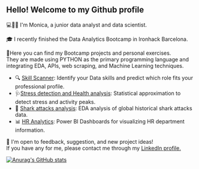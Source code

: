 ## Hello! Welcome to my Github profile

💻👩‍💻 I'm Monica, a junior data analyst and data scientist.

🎓 I recently finished the Data Analytics Bootcamp in Ironhack Barcelona. 

📂Here you can find my Bootcamp projects and personal exercises. \
They are made using PYTHON as the primary programming language and integrating EDA, APIs, web scraping, and Machine Learning techniques.

* 🔍 [Skill Scanner](https://github.com/Monica-Duarte11/Final-Project-SkillScanner): Identify your Data skills and predict which role fits your professional profile.
* 🩺[Stress detection and Health analysis](https://github.com/Monica-Duarte11/Stress-health-analysis): Statistical approximation to detect stress and activity peaks.
* 🦈 [Shark attacks analysis](https://github.com/Monica-Duarte11/Shark-attacks-analysis): EDA analysis of global historical shark attacks data.
* 📊 [HR Analytics](https://github.com/Monica-Duarte11/HR_analytics): Power BI Dashboards for visualizing HR department information.

🤝 I'm open to feedback, suggestion, and new project ideas! \
If you have any for me, please contact me through my [LinkedIn profile.](https://www.linkedin.com/in/monica-duarte-link/)

[![Anurag's GitHub stats](https://github-readme-stats.vercel.app/api?username=Monica-Duarte11)](https://github.com/anuraghazra/github-readme-stats)
